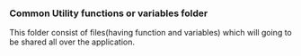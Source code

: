 ### Common Utility functions or variables folder
<p>
This folder consist of files(having function and variables) which will going to be shared 
all over the application.
</p>